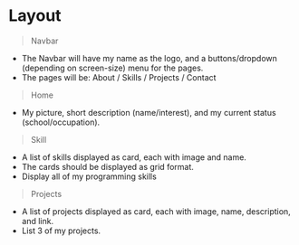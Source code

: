 # Layout

> Navbar

- The Navbar will have my name as the logo, and a buttons/dropdown (depending on screen-size) menu for the pages.
- The pages will be: About / Skills / Projects / Contact

> Home

- My picture, short description (name/interest), and my current status (school/occupation).

> Skill

- A list of skills displayed as card, each with image and name.
- The cards should be displayed as grid format.
- Display all of my programming skills

> Projects

- A list of projects displayed as card, each with image, name, description, and link.
- List 3 of my projects.
